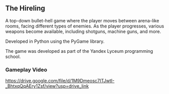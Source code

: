 ## The Hireling

A top-down bullet-hell game where the player moves between arena-like rooms, facing different types of enemies. As the player progresses, various weapons become available, including shotguns, machine guns, and more.

Developed in Python using the PyGame library.

The game was developed as part of the Yandex Lyceum programming school.

### Gameplay Video

https://drive.google.com/file/d/1M9Dmeosc7ITJwtI-_BhtxqQqAEry1Zsf/view?usp=drive_link


